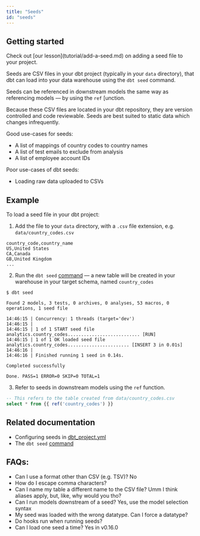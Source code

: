 ```yaml
---
title: "Seeds"
id: "seeds"
---
```


## Getting started
<Callout type='info' title="Want to run through a tutorial?">
Check out [our lesson](tutorial/add-a-seed.md) on adding a seed file to your project.
</Callout>

Seeds are CSV files in your dbt project (typically in your `data` directory),
that dbt can load into your data warehouse using the `dbt seed` command.

Seeds can be referenced in downstream models the same way as referencing models
— by using the `ref` [unction.

Because these CSV files are located in your dbt repository, they are version
controlled and code reviewable. Seeds are best suited to static data which
changes infrequently.

Good use-cases for seeds:
* A list of mappings of country codes to country names
* A list of test emails to exclude from analysis
* A list of employee account IDs

Poor use-cases of dbt seeds:
* Loading raw data uploaded to CSVs

## Example
To load a seed file in your dbt project:
1. Add the file to your `data` directory, with a `.csv` file extension, e.g. `data/country_codes.csv`

<File name='data/country_codes.csv'>

```text
country_code,country_name
US,United States
CA,Canada
GB,United Kingdom
...
```

</File>

2. Run the `dbt seed` [command](running-a-dbt-project/command-line-interface/seed.md) — a new table will be created in your warehouse in your target schema, named `country_codes`
```
$ dbt seed

Found 2 models, 3 tests, 0 archives, 0 analyses, 53 macros, 0 operations, 1 seed file

14:46:15 | Concurrency: 1 threads (target='dev')
14:46:15 |
14:46:15 | 1 of 1 START seed file analytics.country_codes........................... [RUN]
14:46:15 | 1 of 1 OK loaded seed file analytics.country_codes....................... [INSERT 3 in 0.01s]
14:46:16 |
14:46:16 | Finished running 1 seed in 0.14s.

Completed successfully

Done. PASS=1 ERROR=0 SKIP=0 TOTAL=1
```

3. Refer to seeds in downstream models using the `ref` function.

<File name='models/orders.csv'>

```sql
-- This refers to the table created from data/country_codes.csv
select * from {{ ref('country_codes') }}
```

</File>

## Related documentation
* Configuring seeds in [dbt_project.yml](reference/dbt_project.yml.md)
* The `dbt seed` [command](running-a-dbt-project/command-line-interface/seed.md)

## FAQs:
<FAQ src="load-raw-data-with-seed" />
<FAQ src="configurable-data-path" />
<FAQ src="full-refresh-seed" />
<FAQ src="testing-seeds" />


* Can I use a format other than CSV (e.g. TSV)? No
* How do I escape comma characters?
* Can I name my table a different name to the CSV file? Umm I think aliases apply, but, like, why would you tho?
* Can I run models downstream of a seed? Yes, use the model selection syntax
* My seed was loaded with the wrong datatype. Can I force a datatype?
* Do hooks run when running seeds?
* Can I load one seed a time? Yes in v0.16.0
